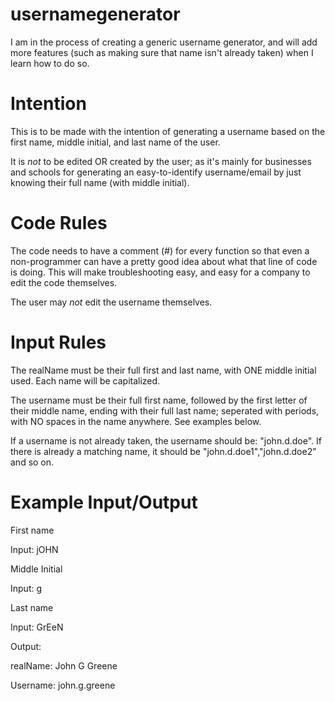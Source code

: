 # usernamegenerator

  I am in the process of creating a generic username generator, and will add more features (such as making sure that name isn't already taken) when I learn how to do so.

# Intention

  This is to be made with the intention of generating a username based on the first name, middle initial, and last name of the user. 

  It is *not* to be edited OR created by the user; as it's mainly for businesses and schools for generating an easy-to-identify username/email by just knowing their full name (with middle initial).

# Code Rules

  The code needs to have a comment (#) for every function so that even a non-programmer can have a pretty good idea about what that line of code is doing. This will make troubleshooting easy, and easy for a company to edit the code themselves.

  The user may *not* edit the username themselves. 

# Input Rules

  The realName must be their full first and last name, with ONE middle initial used. Each name will be capitalized.

  The username must be their full first name, followed by the first letter of their middle name, ending with their full last name; seperated with periods, with NO spaces in the name anywhere. See examples below.

  If a username is not already taken, the username should be: "john.d.doe". If there is already a matching name, it should be "john.d.doe1","john.d.doe2" and so on.

# Example Input/Output

  First name 
 
 Input: jOHN

  Middle Initial 

Input: g

  Last name 

Input: GrEeN

Output:

  realName: John G Greene

  Username: john.g.greene
